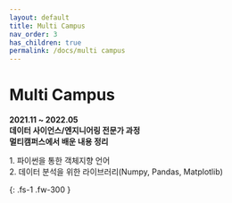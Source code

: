 ```yaml
---
layout: default
title: Multi Campus
nav_order: 3
has_children: true
permalink: /docs/multi campus
---
```


# Multi Campus

<b>2021.11 ~ 2022.05<br>
데이터 사이언스/엔지니어링 전문가 과정<br>
멀티캠퍼스에서 배운 내용 정리<br></b>

<p>
    1. 파이썬을 통한 객체지향 언어<br>
    2. 데이터 분석을 위한 라이브러리(Numpy, Pandas, Matplotlib)<p>
{: .fs-1 .fw-300 }
